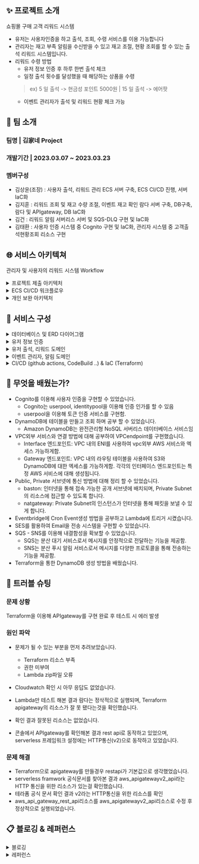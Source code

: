 ## ✨ 프로젝트 소개
쇼핑몰 구매 고객 리워드 시스템

* 유저는 사용자인증을 하고 출석, 조회, 수령 서비스를 이용 가능합니다 
* 관리자는 재고 부족 알림을 수신받을 수 있고 재고 조절, 현황 조회를 할 수 있는 출석 리워드 시스템입니다.
* 리워드 수령 방법
  - 유저 정보 인증 후 하루 한번 출석 체크
  - 일정 출석 횟수를 달성했을 때 해당하는 상품을 수령
  > ex) 5 일 출석 -> 현금성 포인트 5000원 | 15 일 출석 -> 에어팟
  - 이벤트 관리자가 출석 및 리워드 현황 체크 가능

## 👋 팀 소개

### 팀명 | 김家네 Project
### 개발기간 | 2023.03.07 ~ 2023.03.23
### 멤버구성
- 김상윤(조장) : 사용자 출석, 리워드 관리 ECS 서버 구축, ECS CI/CD 진행, 서버 IaC화 
- 김지훈 : 리워드 조회 및 재고 수량 조절, 이벤트 재고 확인 람다 서버 구축, DB구축, 람다 및 APIgateway, DB IaC화
- 김건 : 리워드 알림 서버리스 서버 및 SQS-DLQ 구현 및 IaC화
- 김태환 : 사용자 인증 시스템 중 Cognito 구현 및 IaC화, 관리자 시스템 중 고객출석현황조회 리소스 구현 

## 🌐 서비스 아키텍쳐
관리자 및 사용자의 리워드 시스템 Workflow
<details>
<summary>프로젝트 제출 아키텍처</summary>

![image](https://user-images.githubusercontent.com/60168922/227113224-7c897ac1-d738-4d4c-8a5b-2924cb9d400c.png)
</details>

<details>
<summary>ECS CI/CD 워크플로우</summary>

![KakaoTalk_20230405_231227539](https://user-images.githubusercontent.com/118710033/230121397-0e99b29a-d2cb-4e71-ac4e-900f108db98c.png)
</details>

<details>
<summary>개인 보완 아키텍처</summary>

<img src="https://user-images.githubusercontent.com/118710033/229508638-4e3dcf94-4935-4bb6-b6b3-b74be000104b.jpg" alt="png2pdf (1)_page-0001" width="600">

</details>


## 📌 서비스 구성  
<details>
<summary>데이터베이스 및 ERD 다이어그램</summary>

![image](https://user-images.githubusercontent.com/60168922/227113444-466c8c6a-ea9f-421a-9bb0-32397cde176b.png)
 

### AmazonDynamoDB
Amazon DynamoDB는 완전관리형 NoSQL 서버리스 데이터베이스 서비스입니다.
DynamoDB는 프로비저닝 및 온디맨드 용량 모드를 모두 제공하므로 테이블당 용량을 지정하거나 사용한 리소스에 대해서만 비용을 지불함으로써 비용을 최적화할 수 있습니다.
리워드 시스템 프로젝트에 필요한 서버들은 Lambda, Fagate 서버리스이며 Lambda와 DynamoDB는 모두 서버리스이기 때문에 인프라 관리 및 운영 비용을 크게 줄일 수 있습니다. 
서버리스 아키텍처에서는 인프라가 필요한 경우에만 비용이 발생하므로, 트래픽이 낮거나 트래픽의 피크 시간이 짧은 애플리케이션의 경우에는 람다와 다이나모디비의 조합이 매우 경제적인 장점이 있어 사용하게 되었습니다.
  
### Users 테이블
유저를 확인할 수 있는 id와 유저를 확인할 수 있게 username항목을, 유저가 사용할 수 있는 현금성 서비스를 확인하기 위해 user_point를, 해당 유저가 얼마나 출석을 했는지 확인할 수 있게 count를 넣었습니다.


### Attendance 테이블
출석을 확인할 수 있는 테이블로 출석을 확인할 수 있는 id를 넣고 유저별로 확인 할 수 있게 user_id를, 어떤 날에 출석을 확인했는지 확인하기 위해 date를 넣었습니다.
 

### Rewards 테이블
리워드를 확인 할 수 있는 id와 어떤 유저가 리워드를 받았는지 확인하기 위해 유저를 확인하는 user_id와 상품을 확인하는 product_id, 수령가능한 리워드의 필요한 출석 수를 확인하기 위해 reward_time을 넣었습니다
 

### Products 테이블
상품을 확인할 수 있는 id와 상품 이름을 등록한 name, 현재 보유중인 상태를 확인하기 위해 condition, 특정 개수를 유지 하기 위해 remain을 넣었습니다.
</details>

<details>
<summary>유저 정보 인증 </summary>

![image](https://user-images.githubusercontent.com/60168922/227114056-e74a3df8-b4fa-4b03-8d11-b1c00c757c4a.png)
코그니토 설명경도입배경

### Cognito
AWS Cognito를 사용하면 사용자 인증 및 권한 부여를 관리하는 데 필요한 작업을 단순화하고, 사용자 인증 및 권한 부여를 안전하고 쉽게 구현할 수 있습니다. 
  
  
애플리케이션에서 사용자 인증과 권한 부여를 구현하는 것이 복잡하고 보안에 민감하기 때문에 Cognito를 사용해 보안성을 높이고 사용자 데이터를 보호하기 위해 선택했습니다.

  
- 이미 사용자가 쇼핑몰 회원으로 등록 되어 있다 가정하고 토큰을 Cognito로부터 가져와 사용했습니다.
- 이벤트 시스템의 root path에 들어왔을 때 토큰을 Cognito로 보내 인증 진행했습니다.
- 그 이후 유저 인증 여부를 boolean 값으로 저장해두고 출석 및 리워드 기능을 수행할 때 인증 여부를 확인했습니다.
</details>


<details>
<summary>유저 출석, 리워드 도메인</summary>

![image](https://user-images.githubusercontent.com/60168922/227114966-fed76633-486f-47c3-9a0b-578e390da95d.png)

### ECS 클러스터
모든 서버가 컨테이너 환경 또는 서버리스로 구현되길 원하는 요구 사항을 바탕으로 ECS를 사용하였습니다.
  
  
ecs는 Multi AZ 기능과 auto scaling을 통한 높은 확장성 그리고 다른 컨테이너 오케스트레이션에 비해 간단한 구성과 운영이 가능하기 때문에 저희 서비스에 최적의 도구라고 생각하여 선택하게 되었습니다.
  
  
- 출석관리, 받을 수 있는 리워드 확인, 리워드
수령 기능 제공
- VPC 외부에 있는 dynamoDB와 연동하기 위해
dynamoDB 용 VPC endpoint 사용
- 가용성 확보를 위해 Application Load Balancer와
Auto scaling group을 활용
- 서버리스 아키텍처를 구현을 위해 Fargate 사용
</details>

<details>
<summary>이벤트 관리자, 알림 도메인</summary>

![image](https://user-images.githubusercontent.com/60168922/227115098-8a9b47ae-807f-4324-b907-96dc47ae2451.png)
#### 관리자 도메인 

### Lambda
모든 서버가 컨테이너 환경 또는 서버리스로 구현되길 원하는 요구 사항을 바탕으로 Lambda를 사용하였습니다.
  
  
Lambda를 사용하면 서버 관리, 확장, 보안 등과 같은 작업을 서비스 제공업체(AWS)가 모두 처리해줌으로서, 서버 기반의 애플리케이션 개발 및 운영에 비해 시간과 비용을 크게 절약할 수 있게 해줍니다.
  
  
리워드 시스템 프로젝트에서는 소수의 관리자가 운영을 하기 떄문에 비용적으로 코드를 실행하고, 실행 시간에 따라 사용한 만큼만 비용을 지불하면 되어 선택하게 되었습니다.
 

- 상품 재고 관리 , 리워드 출석 현황 관리 기능
제공
- 서버리스 아키텍처 구현을 위해 Lambda 사용
  
#### 재고 확인 알림 도메인
- Event Bridge의 cron기능을 활용해 매일
주기적으로 재고 조회
- AWS SES 서비스를 활용해 관리자에게 알림
메일을 보냄
- 추가적으로 유저 API 에서 상품 수령 후 재고
부족할 시 알림 메일 생성
</details>

<details>
<summary>CI/CD (github actions, CodeBuild ..) & IaC (Terraform)</summary>

![image](https://user-images.githubusercontent.com/60168922/227115335-eecf1e75-6fac-40eb-9af8-41ce5c1552f1.png)
</details>

## 💪 무엇을 배웠는가?
* Cognito를 이용해 사용자 인증을 구현할 수 있었습니다.
  * Cognito는 userpool, identitypool을 이용해 인증 인가를 할 수 있음
  * userpool을 이용해 토큰 인증 서비스를 구현함.
* DynamoDB에 테이블을 만들고 조회 하며 공부 할 수 있었습니다. 
  * Amazon DynamoDB는 완전관리형 NoSQL 서버리스 데이터베이스 서비스임
* VPC외부 서비스와 연결 방법에 대해 공부하여 VPCendpoint를 구현했습니다.
  * Interface 엔드포인트: VPC 내의 ENI를 사용하여 vpc외부 AWS 서비스와 엑세스 가능하게함.
  * Gateway 엔드포인트: VPC 내의 라우팅 테이블을 사용하여 S3와 DynamoDB에 대한 엑세스를 가능하게함.
   각각의 인터페이스 엔드포인트는 특정 AWS 서비스에 대해 생성됩니다.
* Public, Private 서브넷에 통신 방법에 대해 정리 할 수 있었습니다.
  * baston: 인터넷을 통해 접속 가능한 공개 서브넷에 배치되며, Private Subnet의 리소스에 접근할 수 있도록 합니다.
  * natgateway: Private Subnet의 인스턴스가 인터넷을 통해 패킷을 보낼 수 있게 합니다.
* Eventbridge에 Cron Event생성 방법을 공부하고 Lambda에 트리거 시켰습니다.
* SES를 활용하여 Email을 전송 시스템을 구현할 수 있었습니다.
* SQS - SNS를 이용해 내결함성을 확보할 수 있었습니다.
  * SQS는 분산 대기 서비스로서 메시지를 안정적으로 전달하는 기능을 제공함.
  * SNS는 분산 푸시 알림 서비스로서 메시지를 다양한 프로토콜을 통해 전송하는 기능을 제공함.
* Terraform을 통한 DynamoDB 생성 방법을 배웠습니다.


## 🚨 트러블 슈팅
###  문제 상황
Terraform을 이용해 APIgateway를 구현 완료 후 테스트 시 에러 발생

###  원인 파악
* 문제가 될 수 있는 부분을 먼저 추려보았습니다.

  * Terraform 리소스 부족
  * 권한 미부여
  * Lambda zip파일 오류
* Cloudwatch 확인 시 아무 응답도 없었습니다.

* Lambda만 테스트 해본 결과 람다는 정삭적으로 실행되며, Terraform apigateway의 리소스가 잘 못 됐다는것을 확인했습니다.

* 확인 결과 잘못된 리소스는 없었습니다.

* 콘솔에서 APIgateway를 확인해본 결과 rest api로 동작하고 있었으며, serverless 프레임워크 설정에는 HTTP통신(v2)으로 동작하고 있었습니다.


### 문제 해결
* Terraform으로 apigateway를 만들경우 restapi가 기본값으로 생각했었습니다.
* serverless framwork 공식문서를 찾아본 결과 aws_apigatewayv2_api라는 HTTP 통신을 위한 리소스가 있는걸 확인했습니다.
* 테라폼 공식 문서 확인 결과 v2라는 HTTP통신을 위한 리소스를 확인
* aws_api_gateway_rest_api리소스를 aws_apigatewayv2_api리소스로 수정 후 정상적으로 실행되었습니다.



## 📋 블로깅 & 레퍼런스
<details>
<summary>블로깅</summary>

https://jihoon555.tistory.com/115

https://jihoon555.tistory.com/114

https://jihoon555.tistory.com/113?category=1064761

https://jihoon555.tistory.com/112?category=1064761

https://jihoon555.tistory.com/111?category=1064761

https://jihoon555.tistory.com/110?category=1064761

https://jihoon555.tistory.com/109?category=1064761

https://jihoon555.tistory.com/108?category=1064761

https://jihoon555.tistory.com/107?category=1064761

</details>


<details>
<summary>레퍼런스</summary>

https://docs.aws.amazon.com/ko_kr/cognito/latest/developerguide/what-is-amazon-cognito.html
https://docs.aws.amazon.com/cognito/latest/developerguide/user-pool-settings-attributes.html#user-pool-settings-attribute-mapping
https://docs.aws.amazon.com/ko_kr/vpc/latest/privatelink/endpoint-services-overview.html
https://docs.aws.amazon.com/amazondynamodb/latest/developerguide/vpc-endpoints-dynamodb.html
https://docs.aws.amazon.com/vpc/latest/userguide/vpc-nat-gateway.html
https://dynobase.dev/dynamodb-terraform/
https://registry.terraform.io/providers/hashicorp/aws/latest/docs/resources/apigatewayv2_api
</details>
